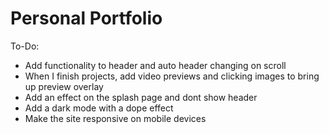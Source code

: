 # Personal Portfolio

To-Do:

- Add functionality to header and auto header changing on scroll
- When I finish projects, add video previews and clicking images to bring up preview overlay
- Add an effect on the splash page and dont show header
- Add a dark mode with a dope effect
- Make the site responsive on mobile devices
